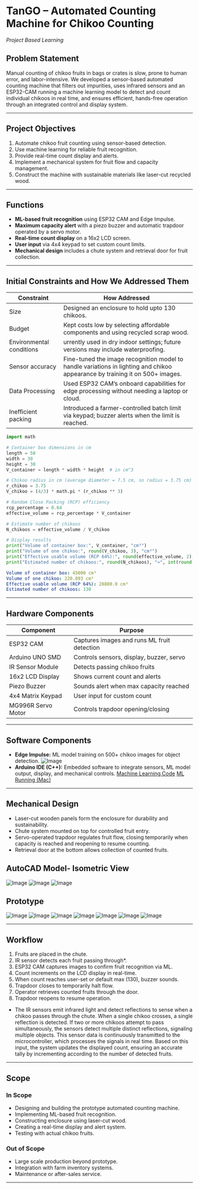 # TanGO – Automated Counting Machine for Chikoo Counting
*Project Based Learning*

## Problem Statement
Manual counting of chikoo fruits in bags or crates is slow, prone to human error, and labor-intensive. We developed a sensor-based automated counting machine that filters out impurities, uses infrared sensors and an ESP32-CAM running a machine learning model to detect and count individual chikoos in real time, and ensures efficient, hands-free operation through an integrated control and display system.

---

## Project Objectives
1. Automate chikoo fruit counting using sensor-based detection.  
2. Use machine learning for reliable fruit recognition.  
3. Provide real-time count display and alerts.  
4. Implement a mechanical system for fruit flow and capacity management.  
5. Construct the machine with sustainable materials like laser-cut recycled wood.

---

## Functions
- **ML-based fruit recognition** using ESP32 CAM and Edge Impulse.  
- **Maximum capacity alert** with a piezo buzzer and automatic trapdoor operated by a servo motor.  
- **Real-time count display** on a 16x2 LCD screen.  
- **User input** via 4x4 keypad to set custom count limits.  
- **Mechanical design** includes a chute system and retrieval door for fruit collection.

---
## Initial Constraints and How We Addressed Them

| Constraint                  | How Addressed                                |
|----------------------------|---------------------------------------------|
| Size  | Designed an enclosure to hold upto 130 chikoos.|
| Budget        | Kept costs low by selecting affordable components and using recycled scrap wood.  |
| Environmental conditions         | urrently used in dry indoor settings; future versions may include waterproofing.   |
| Sensor accuracy |Fine-tuned the image recognition model to handle variations in lighting and chikoo appearance by training it on 500+ images.|
| Data Processing           | Used ESP32 CAM’s onboard capabilities for edge processing without needing a laptop or cloud.|
| Inefficient packing       | Introduced a farmer-controlled batch limit via keypad; buzzer alerts when the limit is reached.|

```python
import math

# Container box dimensions in cm
length = 50
width = 30
height = 30
V_container = length * width * height  # in cm^3

# Chikoo radius in cm (average diameter = 7.5 cm, so radius = 3.75 cm)
r_chikoo = 3.75
V_chikoo = (4/3) * math.pi * (r_chikoo ** 3)

# Random Close Packing (RCP) efficiency
rcp_percentage = 0.64
effective_volume = rcp_percentage * V_container

# Estimate number of chikoos
N_chikoos = effective_volume / V_chikoo

# Display results
print("Volume of container box:", V_container, "cm³")
print("Volume of one chikoo:", round(V_chikoo, 3), "cm³")
print("Effective usable volume (RCP 64%):", round(effective_volume, 2), "cm³")
print("Estimated number of chikoos:", round(N_chikoos), "≈", int(round(N_chikoos)))

```
```yaml
Volume of container box: 45000 cm³
Volume of one chikoo: 220.893 cm³
Effective usable volume (RCP 64%): 28800.0 cm³
Estimated number of chikoos: 130
```
--- 

## Hardware Components

| Component           | Purpose                                      |
|---------------------|----------------------------------------------|
| ESP32 CAM           | Captures images and runs ML fruit detection  |
| Arduino UNO SMD     | Controls sensors, display, buzzer, servo     |
| IR Sensor Module    | Detects passing chikoo fruits                 |
| 16x2 LCD Display    | Shows current count and alerts                 |
| Piezo Buzzer        | Sounds alert when max capacity reached        |
| 4x4 Matrix Keypad   | User input for custom count                    |
| MG996R Servo Motor  | Controls trapdoor opening/closing             |

---

## Software Components
- **Edge Impulse:** ML model training on 500+ chikoo images for object detection.
![Image](https://github.com/user-attachments/assets/9dc42fe5-ea81-493f-b624-25210ab797f1)
- **Arduino IDE (C++):** Embedded software to integrate sensors, ML model output, display, and mechanical controls.
[Machine Learning Code](https://www.youtube.com/watch?v=uDzeQ00ZcTI)
[ML Running (Mac)](https://www.youtube.com/watch?v=ONefa4cJxFY)

---

## Mechanical Design
- Laser-cut wooden panels form the enclosure for durability and sustainability.  
- Chute system mounted on top for controlled fruit entry.  
- Servo-operated trapdoor regulates fruit flow, closing temporarily when capacity is reached and reopening to resume counting.  
- Retrieval door at the bottom allows collection of counted fruits.

## AutoCAD Model- Isometric View

![Image](https://github.com/user-attachments/assets/33754803-0c90-4e26-95b4-3becb76a52ea)
![Image](https://github.com/user-attachments/assets/ca4c80ee-3805-40ad-8a07-b3404253b5f0)
![Image](https://github.com/user-attachments/assets/43f94dd4-0ab3-4257-ad04-ea13d4088e53)

## Prototype

![Image](https://github.com/user-attachments/assets/3a492f54-e54d-48a0-b1a0-8ddf7a200ff6)
![Image](https://github.com/user-attachments/assets/93954f74-71e5-4049-8490-8e5cd4d1b344)
![Image](https://github.com/user-attachments/assets/18dda535-8cd2-40ca-997e-bdaa16c658cd)
![Image](https://github.com/user-attachments/assets/61a29925-c179-4b1f-a371-db5c28b47b3a)
![Image](https://github.com/user-attachments/assets/7eabab05-d564-439e-a389-0c2d25321f3c)
![Image](https://github.com/user-attachments/assets/25507f69-8c3f-40d7-8ab7-eda575ff8110)
![Image](https://github.com/user-attachments/assets/50cdb4aa-1f46-4167-b981-60b16235575e)

---

## Workflow
1. Fruits are placed in the chute.  
2. IR sensor detects each fruit passing through*.  
3. ESP32 CAM captures images to confirm fruit recognition via ML.  
4. Count increments on the LCD display in real-time.  
5. When count reaches user-set or default max (130), buzzer sounds.  
6. Trapdoor closes to temporarily halt flow.  
7. Operator retrieves counted fruits through the door.  
8. Trapdoor reopens to resume operation.

* The IR sensors emit infrared light and detect reflections to sense when a chikoo passes through the chute. When a single chikoo crosses, a single reflection is detected. If two or more chikoos attempt to pass simultaneously, the sensors detect multiple distinct reflections, signaling multiple objects. This sensor data is continuously transmitted to the microcontroller, which processes the signals in real time. Based on this input, the system updates the displayed count, ensuring an accurate tally by incrementing according to the number of detected fruits.

---

## Scope

### In Scope
- Designing and building the prototype automated counting machine.  
- Implementing ML-based fruit recognition.  
- Constructing enclosure using laser-cut wood.  
- Creating a real-time display and alert system.  
- Testing with actual chikoo fruits.

### Out of Scope
- Large scale production beyond prototype.  
- Integration with farm inventory systems.  
- Maintenance or after-sales service.

---


